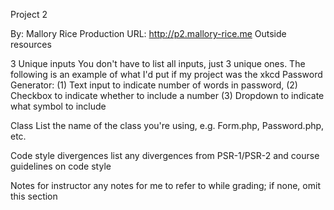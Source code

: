 Project 2

By: Mallory Rice
Production URL: http://p2.mallory-rice.me
Outside resources


3 Unique inputs
You don't have to list all inputs, just 3 unique ones. The following is an example of what I'd put if my project was the xkcd Password Generator: (1) Text input to indicate number of words in password, (2) Checkbox to indicate whether to include a number (3) Dropdown to indicate what symbol to include

Class
List the name of the class you're using, e.g. Form.php, Password.php, etc.

Code style divergences
list any divergences from PSR-1/PSR-2 and course guidelines on code style

Notes for instructor
any notes for me to refer to while grading; if none, omit this section
